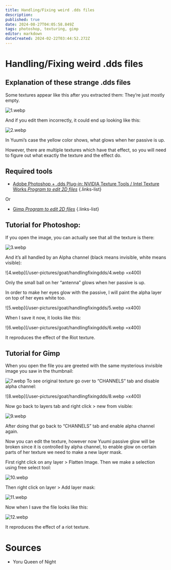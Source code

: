 ```yaml
---
title: Handling/Fixing weird .dds files
description: 
published: true
date: 2024-08-27T04:05:58.849Z
tags: photoshop, texturing, gimp
editor: markdown
dateCreated: 2024-02-22T03:44:52.272Z
---
```


# Handling/Fixing weird .dds files

## Explanation of these strange .dds files

Some textures appear like this after you extracted them: They’re just mostly empty.

![1.webp](/user-pictures/goat/handlingfixingdds/1.webp)

And if you edit them incorrectly, it could end up looking like this:

![2.webp](/user-pictures/goat/handlingfixingdds/2.webp)

In Yuumi’s case the yellow color shows, what glows when her passive is up.

However, there are multiple textures which have that effect, so you  will need to figure out what exactly the texture and the effect do.

## Required tools
-   [Adobe Photoshop + .dds Plug-in: NVIDIA Texture Tools / Intel Texture Works *Program to edit 2D files*](/core-guides/tools/adobe/photoshop)
{.links-list}

Or
 
-   [Gimp *Program to edit 2D files*](/core-guides/tools/gimp)
{.links-list}


## Tutorial for Photoshop:
If you open the image, you can actually see that all the texture is there:

![3.webp](/user-pictures/goat/handlingfixingdds/3.webp)

And it’s all handled by an Alpha channel (black means invisible, white means visible):

![4.webp](/user-pictures/goat/handlingfixingdds/4.webp =x400)

Only the small ball on her “antenna” glows when her passive is up.

In order to make her eyes glow with the passive, I will paint the alpha layer on top of her eyes white too.

![5.webp](/user-pictures/goat/handlingfixingdds/5.webp =x400)

When I save it now, it looks like this:

![6.webp](/user-pictures/goat/handlingfixingdds/6.webp =x400)

It reproduces the effect of the Riot texture.

## Tutorial for Gimp
When you open the file you are greeted with the same mysterious invisible image you saw in the thumbnail:

![7.webp](/user-pictures/goat/handlingfixingdds/7.webp)
To see original texture go over to “CHANNELS” tab and disable alpha channel:

![8.webp](/user-pictures/goat/handlingfixingdds/8.webp =x400)

Now go back to layers tab and right click > new from visible:

![9.webp](/user-pictures/goat/handlingfixingdds/9.webp)

After doing that go back to “CHANNELS” tab and enable alpha channel again.

Now you can edit the texture, however now Yuumi passive glow will be  broken since it is controlled by alpha channel, to enable glow on  certain parts of her texture we need to make a new layer mask. 

First right click on any layer  > Flatten Image.
Then we make a selection using free select tool:

![10.webp](/user-pictures/goat/handlingfixingdds/10.webp)

Then right click on layer > Add layer mask:

![11.webp](/user-pictures/goat/handlingfixingdds/11.webp)

Now when I save the file looks like this:

![12.webp](/user-pictures/goat/handlingfixingdds/12.webp)

It reproduces the effect of a riot texture.

# Sources

- Yoru Queen of Night




